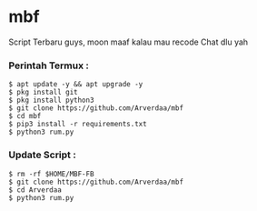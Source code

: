 # mbf
Script Terbaru guys, moon maaf kalau mau recode Chat dlu yah
### Perintah Termux :
    $ apt update -y && apt upgrade -y
    $ pkg install git
    $ pkg install python3
    $ git clone https://github.com/Arverdaa/mbf
    $ cd mbf
    $ pip3 install -r requirements.txt
    $ python3 rum.py
### Update Script :
    $ rm -rf $HOME/MBF-FB
    $ git clone https://github.com/Arverdaa/mbf
    $ cd Arverdaa
    $ python3 rum.py
